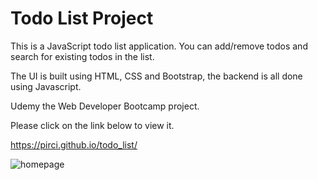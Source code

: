 # Todo List Project

This is a JavaScript todo list application. You can add/remove todos and search for existing todos in the list. 

The UI is built using HTML, CSS and Bootstrap, the backend is all done using Javascript.

Udemy the Web Developer Bootcamp project.
 


Please click on the link below to view it.

https://pirci.github.io/todo_list/


![homepage](https://user-images.githubusercontent.com/43238947/117295769-8a05b000-ae74-11eb-8312-1e76d61cca58.png)

